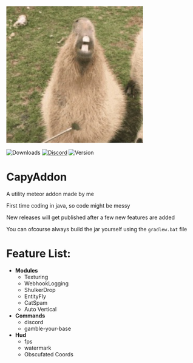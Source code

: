 <img src="./src/main/resources/assets/template/icon.png" alt="Logo" width="360" height="360">

<a><img src="https://img.shields.io/github/downloads/CapyKing10/CapyAddon/total?style=for-the-badge" alt="Downloads"/></a>
<a href="https://dsc.gg/capyking10"><img src="https://img.shields.io/badge/CapyAddon_Support-Discord-Blue?style=for-the-badge" alt="Discord"/></a>
![Version](https://img.shields.io/badge/Version-1.20.4-Blue?style=for-the-badge)


# CapyAddon

A utility meteor addon made by me

First time coding in java, so code might be messy

New releases will get published after a few new features are added

You can ofcourse always build the jar yourself using the `gradlew.bat` file

# Feature List:
- **Modules**
    - Texturing
    - WebhookLogging
    - ShulkerDrop
    - EntityFly
    - CatSpam
    - Auto Vertical
- **Commands**
   - discord
   - gamble-your-base
- **Hud**
   - fps
   - watermark
   - Obscufated Coords
